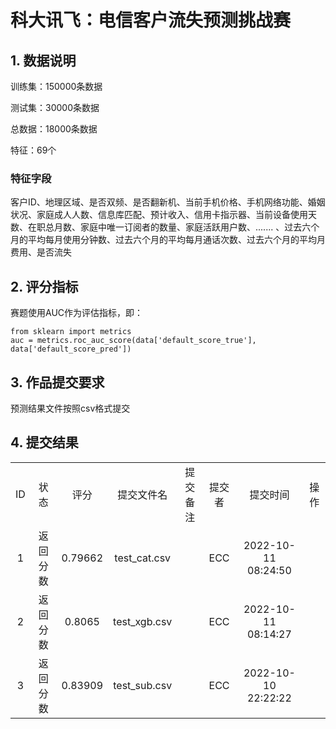 # 科大讯飞：电信客户流失预测挑战赛



## 1. 数据说明

训练集：150000条数据

测试集：30000条数据

总数据：18000条数据

特征：69个

### 特征字段

客户ID、地理区域、是否双频、是否翻新机、当前手机价格、手机网络功能、婚姻状况、家庭成人人数、信息库匹配、预计收入、信用卡指示器、当前设备使用天数、在职总月数、家庭中唯一订阅者的数量、家庭活跃用户数、....... 、过去六个月的平均每月使用分钟数、过去六个月的平均每月通话次数、过去六个月的平均月费用、是否流失



## 2.  评分指标

赛题使用AUC作为评估指标，即：

```
from sklearn import metrics
auc = metrics.roc_auc_score(data['default_score_true'], data['default_score_pred'])
```



## 3. 作品提交要求

预测结果文件按照csv格式提交



## 4.  提交结果



|      |          |         |              |          |        |                     |      |
| :--: | :------: | :-----: | :----------: | :------: | :----: | :-----------------: | :--: |
|  ID  |   状态   |  评分   |  提交文件名  | 提交备注 | 提交者 |      提交时间       | 操作 |
|  1   | 返回分数 | 0.79662 | test_cat.csv |          |  ECC   | 2022-10-11 08:24:50 |      |
|  2   | 返回分数 | 0.8065  | test_xgb.csv |          |  ECC   | 2022-10-11 08:14:27 |      |
|  3   | 返回分数 | 0.83909 | test_sub.csv |          |  ECC   | 2022-10-10 22:22:22 |      |













